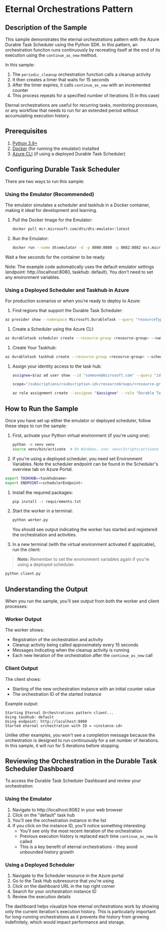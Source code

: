 # Eternal Orchestrations Pattern

## Description of the Sample

This sample demonstrates the eternal orchestrations pattern with the Azure Durable Task Scheduler using the Python SDK. In this pattern, an orchestration function runs continuously by recreating itself at the end of its execution using the `continue_as_new` method.

In this sample:
1. The `periodic_cleanup` orchestration function calls a cleanup activity
2. It then creates a timer that waits for 15 seconds
3. After the timer expires, it calls `continue_as_new` with an incremented counter
4. This process repeats for a specified number of iterations (5 in this case)

Eternal orchestrations are useful for recurring tasks, monitoring processes, or any workflow that needs to run for an extended period without accumulating execution history.

## Prerequisites

1. [Python 3.9+](https://www.python.org/downloads/)
2. [Docker](https://www.docker.com/products/docker-desktop/) (for running the emulator) installed
3. [Azure CLI](https://docs.microsoft.com/cli/azure/install-azure-cli) (if using a deployed Durable Task Scheduler)

## Configuring Durable Task Scheduler

There are two ways to run this sample:

### Using the Emulator (Recommended)

The emulator simulates a scheduler and taskhub in a Docker container, making it ideal for development and learning.

1. Pull the Docker Image for the Emulator:
   ```bash
   docker pull mcr.microsoft.com/dts/dts-emulator:latest
   ```

1. Run the Emulator:
   ```bash
   docker run --name dtsemulator -d -p 8080:8080 -p 8082:8082 mcr.microsoft.com/dts/dts-emulator:latest
   ```
Wait a few seconds for the container to be ready.

Note: The example code automatically uses the default emulator settings (endpoint: http://localhost:8080, taskhub: default). You don't need to set any environment variables.

### Using a Deployed Scheduler and Taskhub in Azure

For production scenarios or when you're ready to deploy to Azure:

1. Find regions that support the Durable Task Scheduler: 
  ```bash
  az provider show --namespace Microsoft.DurableTask --query "resourceTypes[?resourceType=='schedulers'].locations | [0]" --out table
  ```

1. Create a Scheduler using the Azure CLI:
  ```bash
  az durabletask scheduler create --resource-group <resource-group> --name <scheduler-name> --location <location> --ip-allowlist "[0.0.0.0/0]" --sku-capacity 1 --sku-name "Dedicated" --tags "{'myattribute':'myvalue'}"
  ```

1. Create Your Taskhub:
  ```bash
  az durabletask taskhub create --resource-group <resource-group> --scheduler-name <scheduler-name> --name <taskhub-name>
  ```

1. Assign your identity access to the task hub: 
    ```bash
    assignee=$(az ad user show --id "someone@microsoft.com" --query "id" --output tsv)

    scope="/subscriptions/<subscription-id>/resourceGroups/<resource-group>/providers/Microsoft.DurableTask/schedulers/<scheduler-name>/taskHubs/<taskhub-name>"

    az role assignment create --assignee "$assignee" --role "Durable Task Data Contributor" --scope "$scope"
    ```

## How to Run the Sample

Once you have set up either the emulator or deployed scheduler, follow these steps to run the sample:

1. First, activate your Python virtual environment (if you're using one):
   ```bash
   python -m venv venv
   source venv/bin/activate  # On Windows, use: venv\Scripts\activate
   ```

1.  If you're using a deployed scheduler, you need set Environment Variables. Note the scheduler endpoint can be found in the Scheduler's overview tab on Azure Portal.
   ```bash
   export TASKHUB=<taskhubname>
   export ENDPOINT=<schedulerEndpoint>
   ```

1. Install the required packages:
   ```bash
   pip install -r requirements.txt
   ```

1. Start the worker in a terminal:
   ```bash
   python worker.py
   ```
   You should see output indicating the worker has started and registered the orchestration and activities.

1. In a new terminal (with the virtual environment activated if applicable), run the client:
  > **Note:** Remember to set the environment variables again if you're using a deployed scheduler. 

   ```bash
   python client.py
   ```

## Understanding the Output

When you run the sample, you'll see output from both the worker and client processes:

### Worker Output
The worker shows:
- Registration of the orchestration and activity
- Cleanup activity being called approximately every 15 seconds
- Messages indicating when the cleanup activity is running
- Each new iteration of the orchestration after the `continue_as_new` call

### Client Output
The client shows:
- Starting of the new orchestration instance with an initial counter value
- The orchestration ID of the started instance

Example output:
```
Starting Eternal Orchestrations pattern client...
Using taskhub: default
Using endpoint: http://localhost:8080
Started eternal orchestration with ID = <instance-id>
```

Unlike other examples, you won't see a completion message because the orchestration is designed to run continuously for a set number of iterations. In this sample, it will run for 5 iterations before stopping.

## Reviewing the Orchestration in the Durable Task Scheduler Dashboard

To access the Durable Task Scheduler Dashboard and review your orchestration:

### Using the Emulator
1. Navigate to http://localhost:8082 in your web browser
2. Click on the "default" task hub
3. You'll see the orchestration instance in the list
4. If you click on the instance ID, you'll notice something interesting:
   - You'll see only the most recent iteration of the orchestration
   - Previous execution history is replaced each time `continue_as_new` is called
   - This is a key benefit of eternal orchestrations - they avoid unbounded history growth

### Using a Deployed Scheduler
1. Navigate to the Scheduler resource in the Azure portal
2. Go to the Task Hub subresource that you're using
3. Click on the dashboard URL in the top right corner
4. Search for your orchestration instance ID
5. Review the execution details

The dashboard helps visualize how eternal orchestrations work by showing only the current iteration's execution history. This is particularly important for long-running orchestrations as it prevents the history from growing indefinitely, which would impact performance and storage.
